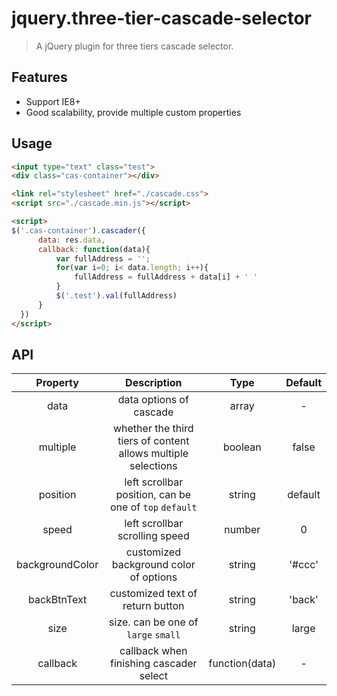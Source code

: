 # jquery.three-tier-cascade-selector
> A jQuery plugin for three tiers cascade selector.

## Features
- Support IE8+
- Good scalability, provide multiple custom properties

## Usage
```html
<input type="text" class="test">
<div class="cas-container"></div>

<link rel="stylesheet" href="./cascade.css">
<script src="./cascade.min.js"></script>

<script>
$('.cas-container').cascader({
      data: res.data, 
      callback: function(data){
          var fullAddress = '';
          for(var i=0; i< data.length; i++){
              fullAddress = fullAddress + data[i] + ' '
          }
          $('.test').val(fullAddress)
      }
  })
</script>

```

## API
|Property	        |                       	Description		                        |		  Type	      |      Default      |  
|:---------------:|:-------------------------------------------------------------:|:---------------:|:-----------------:|
|data		          | data options of cascade				                                | 	  array	      |         -         | 
|multiple         |	whether the third tiers of content allows multiple selections	| 	 boolean	    |       false       |   
|position         |	left scrollbar position, can be one of `top` `default`      	| 	  string	    |      default      |   
|speed		        | left scrollbar scrolling speed			                          | 	  number	    |         0         |
|backgroundColor	| customized background color of options		                    | 	  string	    |      '#ccc'       |    
|backBtnText	| customized text of return	button	                    | 	  string	    |      'back'       |    
|size		          | size. can be one of `large` `small`	 				                  | 	  string	    |      large        |
|callback	        |	callback when finishing cascader select				                | function(data)  |         -         |

